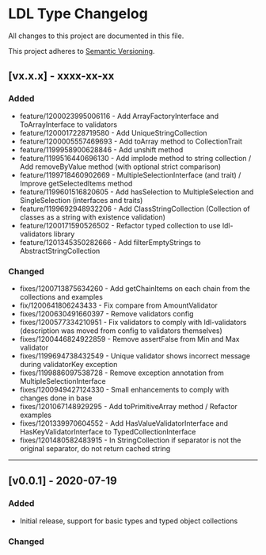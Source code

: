 # LDL Type Changelog

All changes to this project are documented in this file.

This project adheres to [Semantic Versioning](https://semver.org/spec/v2.0.0.html).

## [vx.x.x] - xxxx-xx-xx

### Added

- feature/1200023995006116 - Add ArrayFactoryInterface and ToArrayInterface to validators
- feature/1200017228719580 - Add UniqueStringCollection
- feature/1200005557469693 - Add toArray method to CollectionTrait
- feature/1199958900628846 - Add unshift method
- feature/1199516440696130 - Add implode method to string collection / Add removeByValue method (with optional strict comparison)
- feature/1199718460902669 - MultipleSelectionInterface (and trait) / Improve getSelectedItems method
- feature/1199601516820605 - Add hasSelection to MultipleSelection and SingleSelection (interfaces and traits)
- feature/1199692948932206 - Add ClassStringCollection (Collection of classes as a string with existence validation)
- feature/1200171590526502 - Refactor typed collection to use ldl-validators library
- feature/1201345350282666 - Add filterEmptyStrings to AbstractStringCollection

### Changed

- fixes/1200713875634260 - Add getChainItems on each chain from the collections and examples
- fix/1200641806243433 - Fix compare from AmountValidator
- fixes/1200630491660397 - Remove validators config
- fixes/1200577334210951 - Fix validators to comply with ldl-validators (description was moved from config to validators themselves)
- fixes/1200446824922859 - Remove assertFalse from Min and Max validator
- fixes/1199694738432549 - Unique validator shows incorrect message during validatorKey exception
- fixes/1199886097538728 - Remove exception annotation from MultipleSelectionInterface
- fixes/1200949427124330 - Small enhancements to comply with changes done in base
- fixes/1201067148929295 - Add toPrimitiveArray method / Refactor examples
- fixes/1201339970604552 - Add HasValueValidatorInterface and HasKeyValidatorInterface to TypedCollectionInterface
- fixes/1201480582483915 - In StringCollection if separator is not the original separator, do not return cached string
---

## [v0.0.1] - 2020-07-19

### Added

- Initial release, support for basic types and typed object collections

### Changed

